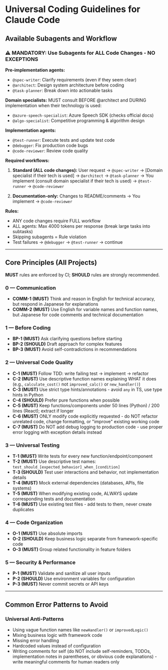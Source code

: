 # Universal Coding Guidelines for Claude Code

## Available Subagents and Workflow

### ⚠️ MANDATORY: Use Subagents for ALL Code Changes - NO EXCEPTIONS

**Pre-implementation agents:**
- `@spec-writer`: Clarify requirements (even if they seem clear)
- `@architect`: Design system architecture before coding
- `@task-planner`: Break down into actionable tasks

**Domain specialists:** MUST consult BEFORE @architect and DURING implementation when their technology is used:
- `@azure-speech-specialist`: Azure Speech SDK (checks official docs)
- `@algo-specialist`: Competitive programming & algorithm design

**Implementation agents:**
- `@test-runner`: Execute tests and update test code
- `@debugger`: Fix production code bugs
- `@code-reviewer`: Review code quality

**Required workflows:**

1. **Standard (ALL code changes):**
   User request → `@spec-writer` → [Domain specialist if their tech is used] → `@architect` → `@task-planner` → You implement (consult domain specialist if their tech is used) → `@test-runner` → `@code-reviewer`

2. **Documentation-only:**
   Changes to README/comments → You implement → `@code-reviewer`

**Rules:**
- ANY code changes require FULL workflow
- ALL agents: Max 4000 tokens per response (break large tasks into subtasks)
- Skipping subagents = Rule violation
- Test failures → `@debugger` → `@test-runner` → continue

---

## Core Principles (All Projects)

**MUST** rules are enforced by CI; **SHOULD** rules are strongly recommended.

### 0 — Communication
- **COMM-1 (MUST)** Think and reason in English for technical accuracy, but respond in Japanese for explanations
- **COMM-2 (MUST)** Use English for variable names and function names, but Japanese for code comments and technical documentation

### 1 — Before Coding
- **BP-1 (MUST)** Ask clarifying questions before starting
- **BP-2 (SHOULD)** Draft approach for complex features
- **BP-3 (MUST)** Avoid self-contradictions in recommendations

### 2 — Universal Code Quality
- **C-1 (MUST)** Follow TDD: write failing test → implement → refactor
- **C-2 (MUST)** Use descriptive function names explaining WHAT it does (e.g., `calculate_cost()` not `improved_calc()` or `new_handler()`)
- **C-3 (MUST)** Use strict type hints/annotations - avoid `any` in TS, use type hints in Python
- **C-4 (SHOULD)** Prefer pure functions when possible
- **C-5 (MUST)** Keep functions/components under 50 lines (Python) / 200 lines (React); extract if longer
- **C-6 (MUST)** ONLY modify code explicitly requested - do NOT refactor unrelated code, change formatting, or "improve" existing working code
- **C-7 (MUST)** Do NOT add debug logging to production code - use proper error logging with exception details instead

### 3 — Universal Testing
- **T-1 (MUST)** Write tests for every new function/endpoint/component
- **T-2 (MUST)** Use descriptive test names: `test_should_[expected_behavior]_when_[condition]`
- **T-3 (SHOULD)** Test user interactions and behavior, not implementation details
- **T-4 (MUST)** Mock external dependencies (databases, APIs, file systems)
- **T-5 (MUST)** When modifying existing code, ALWAYS update corresponding tests and documentation
- **T-6 (MUST)** Use existing test files - add tests to them, never create duplicates

### 4 — Code Organization
- **O-1 (MUST)** Use absolute imports
- **O-2 (SHOULD)** Keep business logic separate from framework-specific code
- **O-3 (MUST)** Group related functionality in feature folders

### 5 — Security & Performance
- **P-1 (MUST)** Validate and sanitize all user inputs
- **P-2 (SHOULD)** Use environment variables for configuration
- **P-3 (MUST)** Never commit secrets or API keys

---

## Common Error Patterns to Avoid

### Universal Anti-Patterns
- Using vague function names like `newHandler()` or `improvedLogic()`
- Mixing business logic with framework code
- Missing error handling
- Hardcoded values instead of configuration
- Writing comments for self (do NOT include self-reminders, TODOs, implementation notes in parentheses, or obvious code explanations) - write meaningful comments for human readers only
